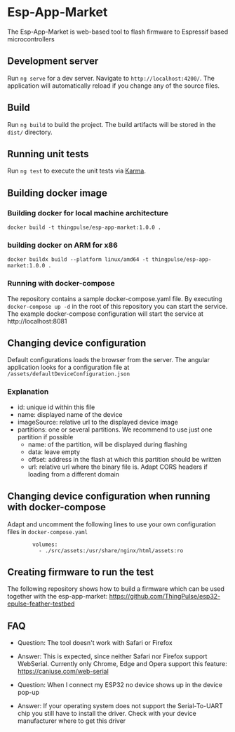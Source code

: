 # Esp-App-Market

The Esp-App-Market is web-based tool to flash firmware to Espressif based microcontrollers


## Development server

Run `ng serve` for a dev server. Navigate to `http://localhost:4200/`. The application will automatically reload if you change any of the source files.

## Build

Run `ng build` to build the project. The build artifacts will be stored in the `dist/` directory.

## Running unit tests

Run `ng test` to execute the unit tests via [Karma](https://karma-runner.github.io).

## Building docker image

### Building docker for local machine architecture

`docker build -t thingpulse/esp-app-market:1.0.0 . `

### building docker on ARM for x86

`docker buildx build --platform linux/amd64 -t thingpulse/esp-app-market:1.0.0 .`

### Running with docker-compose

The repository contains a sample docker-compose.yaml file. By executing
`docker-compose up -d`
in the root of this repository you can start the service. The example docker-compose configuration
will start the service at http://localhost:8081

## Changing device configuration

Default configurations loads the browser from the server. The angular application looks for a configuration
file at `/assets/defaultDeviceConfiguration.json`

### Explanation

- id: unique id within this file
- name: displayed name of the device
- imageSource: relative url to the displayed device image
- partitions: one or several partitions. We recommend to use just one partition if possible
    - name: of the partition, will be displayed during flashing
    - data: leave empty
    - offset: address in the flash at which this partition should be written
    - url: relative url where the binary file is. Adapt CORS headers if loading from a different domain

## Changing device configuration when running with docker-compose

Adapt and uncomment the following lines to use your own configuration files in `docker-compose.yaml` 
```
        volumes:
          - ./src/assets:/usr/share/nginx/html/assets:ro
```

## Creating firmware to run the test

The following repository shows how to build a firmware which can be used together with the
esp-app-market: https://github.com/ThingPulse/esp32-epulse-feather-testbed

## FAQ

- Question: The tool doesn't work with Safari or Firefox
- Answer: This is expected, since neither Safari nor Firefox support WebSerial. Currently only
  Chrome, Edge and Opera support this feature: https://caniuse.com/web-serial

- Question: When I connect my ESP32 no device shows up in the device pop-up
- Answer: If your operating system does not support the Serial-To-UART chip you still
  have to install the driver. Check with your device manufacturer where to get this driver


